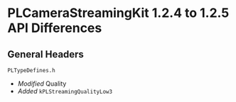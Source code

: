 # PLCameraStreamingKit 1.2.4 to 1.2.5 API Differences

## General Headers

```PLTypeDefines.h```

- *Modified* Quality
- *Added* `kPLStreamingQualityLow3`